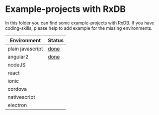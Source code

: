 # Example-projects with RxDB

In this folder you can find some example-projects with RxDB. If you have coding-skills, please help to add example for the missing environments.

Environment      | Status
---------------- | ------------------
plain javascript | [done](./vanilla)
angular2         | [done](./angular2)
nodeJS           |
react            |
ionic            |
cordova          |
nativescript     |
electron         |
